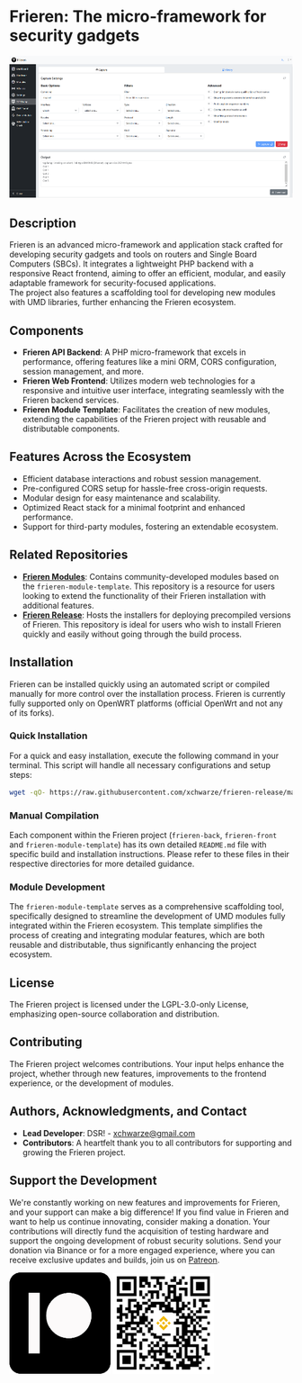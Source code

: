 # Frieren: The micro-framework for security gadgets

![Panel](assets/panel.png)

## Description

Frieren is an advanced micro-framework and application stack crafted for developing security gadgets and tools on routers and Single Board Computers (SBCs). It integrates a lightweight PHP backend with a responsive React frontend, aiming to offer an efficient, modular, and easily adaptable framework for security-focused applications. <br/>
The project also features a scaffolding tool for developing new modules with UMD libraries, further enhancing the Frieren ecosystem.

## Components

- **Frieren API Backend**: A PHP micro-framework that excels in performance, offering features like a mini ORM, CORS configuration, session management, and more.
- **Frieren Web Frontend**: Utilizes modern web technologies for a responsive and intuitive user interface, integrating seamlessly with the Frieren backend services.
- **Frieren Module Template**: Facilitates the creation of new modules, extending the capabilities of the Frieren project with reusable and distributable components.

## Features Across the Ecosystem

- Efficient database interactions and robust session management.
- Pre-configured CORS setup for hassle-free cross-origin requests.
- Modular design for easy maintenance and scalability.
- Optimized React stack for a minimal footprint and enhanced performance.
- Support for third-party modules, fostering an extendable ecosystem.

## Related Repositories

- **[Frieren Modules](https://github.com/xchwarze/frieren-modules)**: Contains community-developed modules based on the `frieren-module-template`. This repository is a resource for users looking to extend the functionality of their Frieren installation with additional features.
- **[Frieren Release](https://github.com/xchwarze/frieren-release)**: Hosts the installers for deploying precompiled versions of Frieren. This repository is ideal for users who wish to install Frieren quickly and easily without going through the build process.

## Installation

Frieren can be installed quickly using an automated script or compiled manually for more control over the installation process. Frieren is currently fully supported only on OpenWRT platforms (official OpenWrt and not any of its forks).

### Quick Installation

For a quick and easy installation, execute the following command in your terminal. This script will handle all necessary configurations and setup steps:

```bash
wget -qO- https://raw.githubusercontent.com/xchwarze/frieren-release/master/install/install-openwrt.sh | sh
```

### Manual Compilation

Each component within the Frieren project (`frieren-back`, `frieren-front` and `frieren-module-template`) has its own detailed `README.md` file with specific build and installation instructions. Please refer to these files in their respective directories for more detailed guidance.

### Module Development

The `frieren-module-template` serves as a comprehensive scaffolding tool, specifically designed to streamline the development of UMD modules fully integrated within the Frieren ecosystem. This template simplifies the process of creating and integrating modular features, which are both reusable and distributable, thus significantly enhancing the project ecosystem.

## License

The Frieren project is licensed under the LGPL-3.0-only License, emphasizing open-source collaboration and distribution.

## Contributing

The Frieren project welcomes contributions. Your input helps enhance the project, whether through new features, improvements to the frontend experience, or the development of modules.

## Authors, Acknowledgments, and Contact

- **Lead Developer**: DSR! - xchwarze@gmail.com
- **Contributors**: A heartfelt thank you to all contributors for supporting and growing the Frieren project.

## Support the Development

We're constantly working on new features and improvements for Frieren, and your support can make a big difference! If you find value in Frieren and want to help us continue innovating, consider making a donation. Your contributions will directly fund the acquisition of testing hardware and support the ongoing development of robust security solutions. Send your donation via Binance or for a more engaged experience, where you can receive exclusive updates and builds, join us on [Patreon](https://www.patreon.com/xchwarze).

[![patreon](assets/patreon.png)](https://www.patreon.com/xchwarze)
![binance-qr](assets/binance-qr.png)
